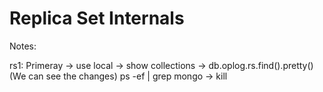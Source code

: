 # Replica Set Internals

Notes:

rs1: Primeray -> use local -> show collections -> db.oplog.rs.find().pretty() (We can see the changes)
ps -ef | grep mongo -> kill 

